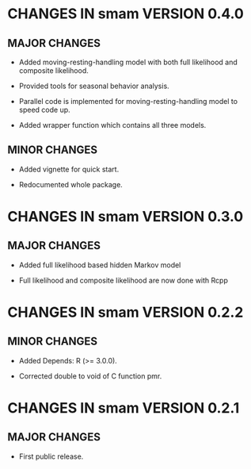 # CHANGES IN smam VERSION 0.4.0

## MAJOR CHANGES

* Added moving-resting-handling model with both full likelihood and composite likelihood.

* Provided tools for seasonal behavior analysis.

* Parallel code is implemented for moving-resting-handling model to speed code up.

* Added wrapper function which contains all three models.

## MINOR CHANGES

* Added vignette for quick start.

* Redocumented whole package.




# CHANGES IN smam VERSION 0.3.0

## MAJOR CHANGES

* Added full likelihood based hidden Markov model

* Full likelihood and composite likelihood are now done with Rcpp




# CHANGES IN smam VERSION 0.2.2

## MINOR CHANGES

* Added Depends: R (>= 3.0.0).

* Corrected double to void of C function pmr.




# CHANGES IN smam VERSION 0.2.1

## MAJOR CHANGES

* First public release.


